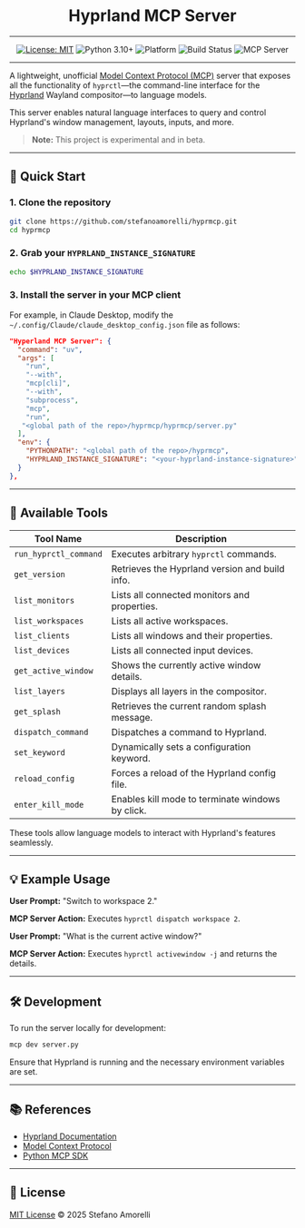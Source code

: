 <div align="center">

# Hyprland MCP Server

</div>

---

<div align="center">

[![License: MIT](https://img.shields.io/badge/License-MIT-green.svg)](LICENSE)
![Python 3.10+](https://img.shields.io/badge/Python-3.10%2B-blue.svg)
![Platform](https://img.shields.io/badge/platform-Linux-lightgrey.svg)
![Build Status](https://img.shields.io/badge/build-passing-brightgreen.svg)
![MCP Server](https://badge.mcpx.dev?type=server 'MCP Server')

</div>

---

A lightweight, unofficial [Model Context Protocol (MCP)](https://github.com/modelcontextprotocol) server that exposes all the functionality of `hyprctl`—the command-line interface for the [Hyprland](https://wiki.hyprland.org/) Wayland compositor—to language models.

This server enables natural language interfaces to query and control Hyprland's window management, layouts, inputs, and more.

> **Note:** This project is experimental and in beta.

---

## 🚀 Quick Start

### 1. Clone the repository

```bash
git clone https://github.com/stefanoamorelli/hyprmcp.git
cd hyprmcp
```

### 2. Grab your `HYPRLAND_INSTANCE_SIGNATURE`

```bash
echo $HYPRLAND_INSTANCE_SIGNATURE
```

### 3. Install the server in your MCP client

For example, in Claude Desktop, modify the `~/.config/Claude/claude_desktop_config.json` file as follows:

```json
"Hyperland MCP Server": {
  "command": "uv",
  "args": [
    "run",
    "--with",
    "mcp[cli]",
    "--with",
    "subprocess",
    "mcp",
    "run",
   "<global path of the repo>/hyprmcp/hyprmcp/server.py"
  ],
  "env": {
    "PYTHONPATH": "<global path of the repo>/hyprmcp",
    "HYPRLAND_INSTANCE_SIGNATURE": "<your-hyprland-instance-signature>"
  }
},
```

---

## 🧰 Available Tools

| Tool Name             | Description                                       |
|-----------------------|---------------------------------------------------|
| `run_hyprctl_command` | Executes arbitrary `hyprctl` commands.            |
| `get_version`         | Retrieves the Hyprland version and build info.    |
| `list_monitors`       | Lists all connected monitors and properties.      |
| `list_workspaces`     | Lists all active workspaces.                      |
| `list_clients`        | Lists all windows and their properties.           |
| `list_devices`        | Lists all connected input devices.                |
| `get_active_window`   | Shows the currently active window details.        |
| `list_layers`         | Displays all layers in the compositor.            |
| `get_splash`          | Retrieves the current random splash message.      |
| `dispatch_command`    | Dispatches a command to Hyprland.                 |
| `set_keyword`         | Dynamically sets a configuration keyword.         |
| `reload_config`       | Forces a reload of the Hyprland config file.       |
| `enter_kill_mode`     | Enables kill mode to terminate windows by click.  |

These tools allow language models to interact with Hyprland's features seamlessly.

---

## 💡 Example Usage

**User Prompt:** "Switch to workspace 2."

**MCP Server Action:** Executes `hyprctl dispatch workspace 2`.

**User Prompt:** "What is the current active window?"

**MCP Server Action:** Executes `hyprctl activewindow -j` and returns the details.

---

## 🛠️ Development

To run the server locally for development:

```bash
mcp dev server.py
```

Ensure that Hyprland is running and the necessary environment variables are set.

---

## 📚 References

- [Hyprland Documentation](https://wiki.hyprland.org/)
- [Model Context Protocol](https://github.com/modelcontextprotocol)
- [Python MCP SDK](https://github.com/modelcontextprotocol/python-sdk)

---

## 📜 License

[MIT License](LICENSE) © 2025 Stefano Amorelli

